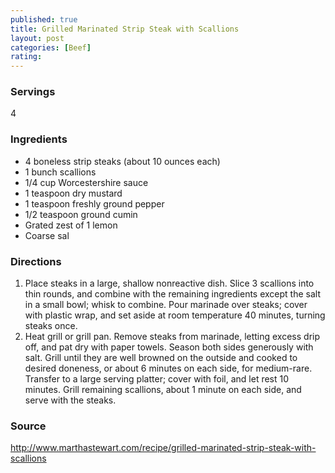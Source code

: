 ```yaml
---
published: true
title: Grilled Marinated Strip Steak with Scallions
layout: post
categories: [Beef]
rating: 
---
```

### Servings
4

### Ingredients
- 4 boneless strip steaks (about 10 ounces each)
- 1 bunch scallions
- 1/4 cup Worcestershire sauce
- 1 teaspoon dry mustard
- 1 teaspoon freshly ground pepper
- 1/2 teaspoon ground cumin
- Grated zest of 1 lemon
- Coarse sal



### Directions
1. Place steaks in a large, shallow nonreactive dish. Slice 3 scallions into thin rounds, and combine with the remaining ingredients except the salt in a small bowl; whisk to combine. Pour marinade over steaks; cover with plastic wrap, and set aside at room temperature 40 minutes, turning steaks once.
2. Heat grill or grill pan. Remove steaks from marinade, letting excess drip off, and pat dry with paper towels. Season both sides generously with salt. Grill until they are well browned on the outside and cooked to desired doneness, or about 6 minutes on each side, for medium-rare. Transfer to a large serving platter; cover with foil, and let rest 10 minutes. Grill remaining scallions, about 1 minute on each side, and serve with the steaks.

### Source
<a href="http://www.marthastewart.com/recipe/grilled-marinated-strip-steak-with-scallions" target="new">http://www.marthastewart.com/recipe/grilled-marinated-strip-steak-with-scallions</a>
